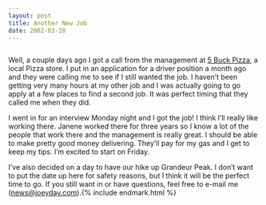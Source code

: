 ```yaml
---
layout: post
title: Another New Job
date: 2002-03-20
---
```


<figure class="alignleft">
    <img src="/assets/images/" alt="" />
</figure>

Well, a couple days ago I got a call from the management at [5 Buck Pizza](http://www.ut-biz.com/5buckpizza), a local Pizza store. I put in an application for a driver position a month ago and they were calling me to see if I still wanted the job. I haven’t been getting very many hours at my other job and I was actually going to go apply at a few places to find a second job. It was perfect timing that they called me when they did.

I went in for an interview Monday night and I got the job! I think I’ll really like working there. Janene worked there for three years so I know a lot of the people that work there and the management is really great. I should be able to make pretty good money delivering. They’ll pay for my gas and I get to keep my tips. I’m excited to start on Friday.

I’ve also decided on a day to have our hike up Grandeur Peak. I don’t want to put the date up here for safety reasons, but I think it will be the perfect time to go. If you still want in or have questions, feel free to e-mail me ([news@joeyday.com](mailto:news@joeyday.com)).{% include endmark.html %}